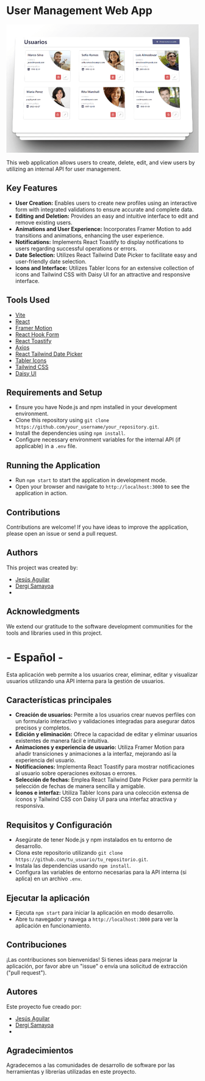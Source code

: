 # User Management Web App

![Image](./mainImg.png)


This web application allows users to create, delete, edit, and view users by utilizing an internal API for user management.

## Key Features

- **User Creation:** Enables users to create new profiles using an interactive form with integrated validations to ensure accurate and complete data.
- **Editing and Deletion:** Provides an easy and intuitive interface to edit and remove existing users.
- **Animations and User Experience:** Incorporates Framer Motion to add transitions and animations, enhancing the user experience.
- **Notifications:** Implements React Toastify to display notifications to users regarding successful operations or errors.
- **Date Selection:** Utilizes React Tailwind Date Picker to facilitate easy and user-friendly date selection.
- **Icons and Interface:** Utilizes Tabler Icons for an extensive collection of icons and Tailwind CSS with Daisy UI for an attractive and responsive interface.

## Tools Used

- [Vite](https://vitejs.dev/)
- [React](https://reactjs.org/)
- [Framer Motion](https://www.framer.com/motion/)
- [React Hook Form](https://react-hook-form.com/)
- [React Toastify](https://fkhadra.github.io/react-toastify/introduction)
- [Axios](https://axios-http.com/)
- [React Tailwind Date Picker](https://www.npmjs.com/package/react-tailwind-datepicker)
- [Tabler Icons](https://tablericons.com/)
- [Tailwind CSS](https://tailwindcss.com/)
- [Daisy UI](https://daisyui.com/)

## Requirements and Setup

- Ensure you have Node.js and npm installed in your development environment.
- Clone this repository using `git clone https://github.com/your_username/your_repository.git`.
- Install the dependencies using `npm install`.
- Configure necessary environment variables for the internal API (if applicable) in a `.env` file.

## Running the Application

- Run `npm start` to start the application in development mode.
- Open your browser and navigate to `http://localhost:3000` to see the application in action.

## Contributions

Contributions are welcome! If you have ideas to improve the application, please open an issue or send a pull request.

## Authors

This project was created by:
- [Jesús Aguilar](https://github.com/JesusAguilarAliaga)
- [Dergi Samayoa](https://github.com/DergiSamayoa)
- 

## Acknowledgments

We extend our gratitude to the software development communities for the tools and libraries used in this project.



# - Español -

Esta aplicación web permite a los usuarios crear, eliminar, editar y visualizar usuarios utilizando una API interna para la gestión de usuarios.

## Características principales

- **Creación de usuarios:** Permite a los usuarios crear nuevos perfiles con un formulario interactivo y validaciones integradas para asegurar datos precisos y completos.
- **Edición y eliminación:** Ofrece la capacidad de editar y eliminar usuarios existentes de manera fácil e intuitiva.
- **Animaciones y experiencia de usuario:** Utiliza Framer Motion para añadir transiciones y animaciones a la interfaz, mejorando así la experiencia del usuario.
- **Notificaciones:** Implementa React Toastify para mostrar notificaciones al usuario sobre operaciones exitosas o errores.
- **Selección de fechas:** Emplea React Tailwind Date Picker para permitir la selección de fechas de manera sencilla y amigable.
- **Íconos e interfaz:** Utiliza Tabler Icons para una colección extensa de íconos y Tailwind CSS con Daisy UI para una interfaz atractiva y responsiva.


## Requisitos y Configuración

- Asegúrate de tener Node.js y npm instalados en tu entorno de desarrollo.
- Clona este repositorio utilizando `git clone https://github.com/tu_usuario/tu_repositorio.git`.
- Instala las dependencias usando `npm install`.
- Configura las variables de entorno necesarias para la API interna (si aplica) en un archivo `.env`.

## Ejecutar la aplicación

- Ejecuta `npm start` para iniciar la aplicación en modo desarrollo.
- Abre tu navegador y navega a `http://localhost:3000` para ver la aplicación en funcionamiento.

## Contribuciones

¡Las contribuciones son bienvenidas! Si tienes ideas para mejorar la aplicación, por favor abre un "issue" o envía una solicitud de extracción ("pull request").

## Autores

Este proyecto fue creado por:
- [Jesús Aguilar](https://github.com/JesusAguilarAliaga)
- [Dergi Samayoa](https://github.com/DergiSamayoa)
-

## Agradecimientos

Agradecemos a las comunidades de desarrollo de software por las herramientas y librerías utilizadas en este proyecto.

